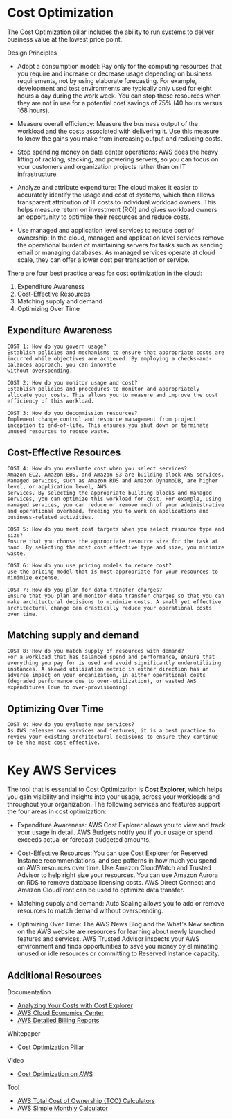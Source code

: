 # Cost Optimization

The Cost Optimization pillar includes the ability to run systems to deliver business value at the lowest price point.

Design Principles

- Adopt a consumption model: Pay only for the computing resources that you require and increase or decrease usage depending on business requirements, not by
using elaborate forecasting. For example, development and test environments are typically only used for eight hours a day during the work week. You can stop these
resources when they are not in use for a potential cost savings of 75% (40 hours versus 168 hours).

- Measure overall efficiency: Measure the business output of the workload and the costs associated with delivering it. Use this measure to know the gains you make
from increasing output and reducing costs.

- Stop spending money on data center operations: AWS does the heavy lifting of racking, stacking, and powering servers, so you can focus on your customers and
organization projects rather than on IT infrastructure.

- Analyze and attribute expenditure: The cloud makes it easier to accurately identify the usage and cost of systems, which then allows transparent attribution of IT costs
to individual workload owners. This helps measure return on investment (ROI) and gives workload owners an opportunity to optimize their resources and reduce costs.

- Use managed and application level services to reduce cost of ownership: In the cloud, managed and application level services remove the operational burden of
maintaining servers for tasks such as sending email or managing databases. As managed services operate at cloud scale, they can offer a lower cost per transaction
or service.

There are four best practice areas for cost optimization in the cloud:

1. Expenditure Awareness
2. Cost-Effective Resources
3. Matching supply and demand
4. Optimizing Over Time

## Expenditure Awareness


```
COST 1: How do you govern usage?
Establish policies and mechanisms to ensure that appropriate costs are incurred while objectives are achieved. By employing a checks-and-balances approach, you can innovate
without overspending.

COST 2: How do you monitor usage and cost?
Establish policies and procedures to monitor and appropriately allocate your costs. This allows you to measure and improve the cost efficiency of this workload.

COST 3: How do you decommission resources?
Implement change control and resource management from project inception to end-of-life. This ensures you shut down or terminate unused resources to reduce waste.
```

## Cost-Effective Resources

```
COST 4: How do you evaluate cost when you select services?
Amazon EC2, Amazon EBS, and Amazon S3 are building-block AWS services. Managed services, such as Amazon RDS and Amazon DynamoDB, are higher level, or application level, AWS
services. By selecting the appropriate building blocks and managed services, you can optimize this workload for cost. For example, using managed services, you can reduce or remove much of your administrative and operational overhead, freeing you to work on applications and business-related activities.

COST 5: How do you meet cost targets when you select resource type and size?
Ensure that you choose the appropriate resource size for the task at hand. By selecting the most cost effective type and size, you minimize waste.

COST 6: How do you use pricing models to reduce cost?
Use the pricing model that is most appropriate for your resources to minimize expense.

COST 7: How do you plan for data transfer charges?
Ensure that you plan and monitor data transfer charges so that you can make architectural decisions to minimize costs. A small yet effective architectural change can drastically reduce your operational costs over time.
```

## Matching supply and demand

```
COST 8: How do you match supply of resources with demand?
For a workload that has balanced spend and performance, ensure that everything you pay for is used and avoid significantly underutilizing instances. A skewed utilization metric in either direction has an adverse impact on your organization, in either operational costs (degraded performance due to over-utilization), or wasted AWS expenditures (due to over-provisioning).
```

## Optimizing Over Time

```
COST 9: How do you evaluate new services?
As AWS releases new services and features, it is a best practice to review your existing architectural decisions to ensure they continue to be the most cost effective.
```

# Key AWS Services

The tool that is essential to Cost Optimization is **Cost Explorer**, which helps you gain visibility and insights into your usage, across your workloads and throughout
your organization. The following services and features support the four areas in cost optimization:

- Expenditure Awareness: AWS Cost Explorer allows you to view and track your usage in detail. AWS Budgets notify you if your usage or spend exceeds actual or
forecast budgeted amounts.

- Cost-Effective Resources: You can use Cost Explorer for Reserved Instance recommendations, and see patterns in how much you spend on AWS resources over time. Use Amazon CloudWatch and Trusted Advisor to help right size your resources. You can use Amazon Aurora on RDS to remove database licensing costs. AWS Direct Connect and Amazon CloudFront can be used to optimize data transfer.

- Matching supply and demand: Auto Scaling allows you to add or remove resources to match demand without overspending.

- Optimizing Over Time: The AWS News Blog and the What's New section on the AWS website are resources for learning about newly launched features and services.
AWS Trusted Advisor inspects your AWS environment and finds opportunities to save you money by eliminating unused or idle resources or committing to Reserved
Instance capacity.


## Additional Resources

Documentation
- [Analyzing Your Costs with Cost Explorer](http://docs.aws.amazon.com/awsaccountbilling/latest/aboutv2/cost-explorer-what-is.html)
- [AWS Cloud Economics Center](https://aws.amazon.com/economics/)
- [AWS Detailed Billing Reports](https://docs.aws.amazon.com/awsaccountbilling/latest/aboutv2/billing-reports-costusage.html)

Whitepaper
- [Cost Optimization Pillar](https://d0.awsstatic.com/whitepapers/architecture/AWS-Cost-Optimization-Pillar.pdf)

Video
- [Cost Optimization on AWS](https://www.youtube.com/watch?v=XQFweGjK_-o)

Tool
- [AWS Total Cost of Ownership (TCO) Calculators](http://aws.amazon.com/tco-calculator)
- [AWS Simple Monthly Calculator](http://calculator.s3.amazonaws.com/index.html)